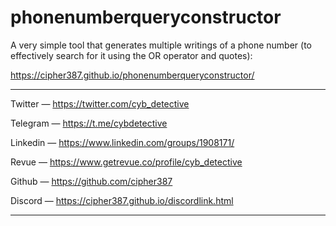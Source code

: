 # phonenumberqueryconstructor
A very simple tool that generates multiple writings of a phone number (to effectively search for it using the OR operator and quotes):

https://cipher387.github.io/phonenumberqueryconstructor/

<hr>

Twitter — https://twitter.com/cyb_detective

Telegram — https://t.me/cybdetective

Linkedin — https://www.linkedin.com/groups/1908171/

Revue — https://www.getrevue.co/profile/cyb_detective

Github — https://github.com/cipher387

Discord — https://cipher387.github.io/discordlink.html

<hr>
